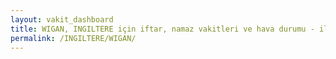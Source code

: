 ```yaml
---
layout: vakit_dashboard
title: WIGAN, INGILTERE için iftar, namaz vakitleri ve hava durumu - ilçe/eyalet seç
permalink: /INGILTERE/WIGAN/
---
```


<script type="text/javascript">
  var GLOBAL_COUNTRY = 'INGILTERE';
  var GLOBAL_CITY = 'WIGAN';
  var GLOBAL_STATE = '';
  var lat = 72;
  var lon = 21;
</script>
